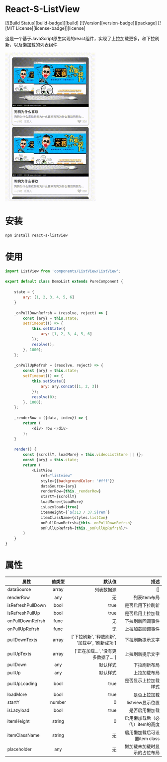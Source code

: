 # React-S-ListView

[![Build Status][build-badge]][build]
[![Version][version-badge]][package]
[![MIT License][license-badge]][license]

这是一个基于JavaScript原生实现的react组件，实现了上拉加载更多，和下拉刷新，以及懒加载的列表组件

![这里写图片描述](https://github.com/1035901787/react-s-listview/blob/master/source/20180506112030.gif)

# 安装

```sh
npm install react-s-listview
```

# 使用

```js
import ListView from 'components/ListView/ListView';

export default class DemoList extends PureComponent {

    state = {
        ary: [1, 2, 3, 4, 5, 6]
    }

    _onPullDownRefrsh = (resolve, reject) => {
        const {ary} = this.state;
        setTimeout(() => {
            this.setState({
                ary: [1, 2, 3, 4, 5, 6]
            });
            resolve();
        }, 1000);
	};

	_onPullUpRefrsh = (resolve, reject) => {
		const {ary} = this.state;
        setTimeout(() => {
            this.setState({
                ary: ary.concat([1, 2, 3])
            });
            resolve(0);
        }, 1000);
    };

    _renderRow = ({data, index}) => {
        return (
            <div> row </div>
        );
    }

    render() {
        const {scrollY, loadMore} = this.videoListStore || {};
        const {ary} = this.state;
        return (
            <ListView
                ref="listview"
                style={{backgroundColor: '#fff'}}
                dataSource={ary}
                renderRow={this._renderRow}
                startY={scrollY}
                loadMore={loadMore}
                isLazyload={true}
                itemHeight={`${313 / 37.5}rem`}
                itemClassName={styles.listCon}
                onPullDownRefrsh={this._onPullDownRefrsh}
                onPullUpRefrsh={this._onPullUpRefrsh}/>
        )
    }
}

```

# 属性

|属性         | 值类型          | 默认值  | 描述  |
| ------------- |:-------------:| -----:| -----:|
| dataSource     | array | 列表数据源 | [] |
| renderRow      | any      |   无 |   列表item布局 |
| isRefreshPullDown | bool      |   true |   是否启用下拉刷新 |
| isRefreshPullUp | bool      |   true |   是否启用上拉加载 |
| onPullDownRefrsh | func      |   无 |   下拉刷新回调事件 |
| onPullUpRefrsh | func      |   无 |   上拉加载回调事件 |
| pullDownTexts | array      |   ['下拉刷新', '释放刷新', '加载中', '刷新成功'] |   下拉刷新提示文字 |
| pullUpTexts | array      |   ['正在加载...', '没有更多数据了...'] |   上拉刷新提示文字 |
| pullDown | any      |   默认样式 |   下拉刷新布局 |
| pullUp | any      |   默认样式 |   上拉加载布局 |
| pullUpLoading | bool      |   true |   是否显示上拉加载样式 |
| loadMore | bool      |   true |   是否上拉加载 |
| startY | number      |   0 |   listview显示位置 |
| isLazyload | bool      |   true |   是否启用懒加载 |
| itemHeight | string      |  0  |   启用懒加载后（必传）item的高度 |
| itemClassName | string      |  无  |   启用懒加载后可设置item class |
| placeholder | any      |  无  |   懒加载未加载时显示的占位布局 |

